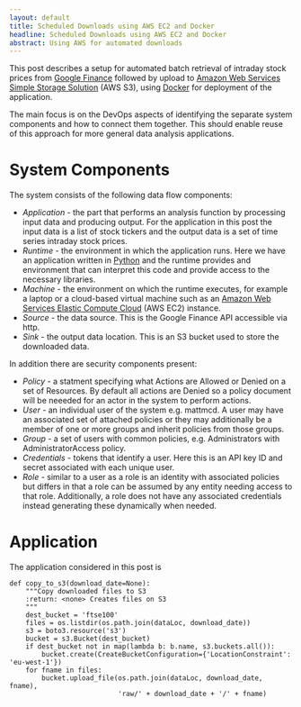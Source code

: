 ```yaml
---
layout: default
title: Scheduled Downloads using AWS EC2 and Docker
headline: Scheduled Downloads using AWS EC2 and Docker
abstract: Using AWS for automated downloads
---
```

This post describes a setup for automated batch retrieval of
intraday stock prices from [Google Finance](https://www.google.co.uk/finance) 
followed by upload to 
[Amazon Web Services Simple Storage Solution](https://aws.amazon.com/s3) (AWS S3),
using [Docker](https://www.docker.com) for deployment of the application.  

The main focus is on the DevOps aspects of identifying the separate system 
components and how to connect them together.  This should enable reuse of
this approach for more general data analysis applications. 

# System Components
The system consists of the following data flow components:

- _Application_ - the part that performs an analysis function by processing
  input data and producing output.  For the application in this post the
  input data is a list of stock tickers and the output data is a set of
  time series intraday stock prices.
- _Runtime_ - the environment in which the application runs.  Here we have
  an application written in [Python](https://www.python.org) and the
  runtime provides and environment that can interpret this code and provide
  access to the necessary libraries.
- _Machine_ - the environment on which the runtime executes, for
  example a laptop or a cloud-based virtual machine such as an [Amazon Web
  Services Elastic Compute Cloud](https://aws.amazon.com/ec2) (AWS EC2)
  instance.
- _Source_ - the data source.  This is the Google Finance API accessible via
  http.
- _Sink_ - the output data location.  This is an S3 bucket used to store
  the downloaded data.

In addition there are security components present:

- _Policy_ - a statment specifying what Actions are Allowed or Denied on a set
  of Resources.  By default all actions are Denied so a policy document
  will be neeeded for an actor in the system to perform actions.
- _User_ - an individual user of the system e.g. mattmcd.  A user may have
  an associated set of attached policies or they may additionally be a
  member of one or more groups and inherit policies from those groups.
- _Group_ - a set of users with common policies, e.g. Administrators with
  AdministratorAccess policy.  
- _Credentials_ - tokens that identify a user.  Here this is an API key ID
  and secret associated with each unique user.
- _Role_ - similar to a user as a role is an identity with associated
  policies but differs in that a role can be assumed by any entity needing
  access to that role.  Additionally, a role does not have any associated
  credentials instead generating these dynamically when needed.

# Application
The application considered in this post is 


    def copy_to_s3(download_date=None):
        """Copy downloaded files to S3
        :return: <none> Creates files on S3
        """
        dest_bucket = 'ftse100'
        files = os.listdir(os.path.join(dataLoc, download_date))
        s3 = boto3.resource('s3')
        bucket = s3.Bucket(dest_bucket)
        if dest_bucket not in map(lambda b: b.name, s3.buckets.all()):
            bucket.create(CreateBucketConfiguration={'LocationConstraint': 'eu-west-1'})
        for fname in files:
            bucket.upload_file(os.path.join(dataLoc, download_date, fname),
                               'raw/' + download_date + '/' + fname)



